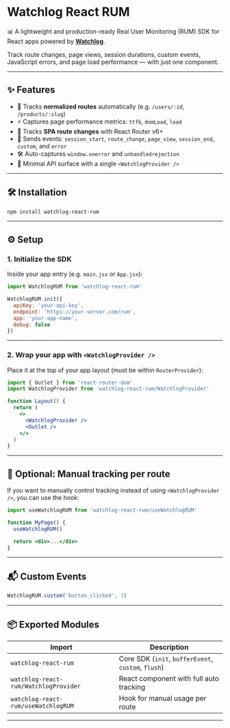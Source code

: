 # Watchlog React RUM

📊 A lightweight and production-ready Real User Monitoring (RUM) SDK for React apps powered by **[Watchlog](https://watchlog.io)**.

Track route changes, page views, session durations, custom events, JavaScript errors, and page load performance — with just one component.

---

## ✨ Features

- 📍 Tracks **normalized routes** automatically (e.g. `/users/:id`, `/products/:slug`)
- ⚡ Captures page performance metrics: `ttfb`, `domLoad`, `load`
- 🔁 Tracks **SPA route changes** with React Router v6+
- 🧠 Sends events: `session_start`, `route_change`, `page_view`, `session_end`, `custom`, and `error`
- 🛠 Auto-captures `window.onerror` and `unhandledrejection`
- 💬 Minimal API surface with a single `<WatchlogProvider />`

---

## 🛠 Installation

```bash
npm install watchlog-react-rum
```

---

## ⚙️ Setup

### 1. Initialize the SDK

Inside your app entry (e.g. `main.jsx` or `App.jsx`):

```js
import WatchlogRUM from 'watchlog-react-rum'

WatchlogRUM.init({
  apiKey: 'your-api-key',
  endpoint: 'https://your-server.com/rum',
  app: 'your-app-name',
  debug: false
})
```

---

### 2. Wrap your app with `<WatchlogProvider />`

Place it at the top of your app layout (must be within `RouterProvider`):

```jsx
import { Outlet } from 'react-router-dom'
import WatchlogProvider from 'watchlog-react-rum/WatchlogProvider'

function Layout() {
  return (
    <>
      <WatchlogProvider />
      <Outlet />
    </>
  )
}
```

---

## 🧩 Optional: Manual tracking per route

If you want to manually control tracking instead of using `<WatchlogProvider />`, you can use the hook:

```jsx
import useWatchlogRUM from 'watchlog-react-rum/useWatchlogRUM'

function MyPage() {
  useWatchlogRUM()

  return <div>...</div>
}
```

---

## 📬 Custom Events

```js
WatchlogRUM.custom('button_clicked', 1)
```

---

## 📦 Exported Modules

| Import | Description |
|--------|-------------|
| `watchlog-react-rum` | Core SDK (`init`, `bufferEvent`, `custom`, `flush`) |
| `watchlog-react-rum/WatchlogProvider` | React component with full auto tracking |
| `watchlog-react-rum/useWatchlogRUM` | Hook for manual usage per route |

---
